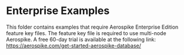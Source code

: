 # Enterprise Examples
This folder contains examples that require Aerospike Enterprise Edition feature key files.
The feature key file is required to use multi-node Aerospike.
A free 60-day trial is available at the following link:
https://aerospike.com/get-started-aerospike-database/